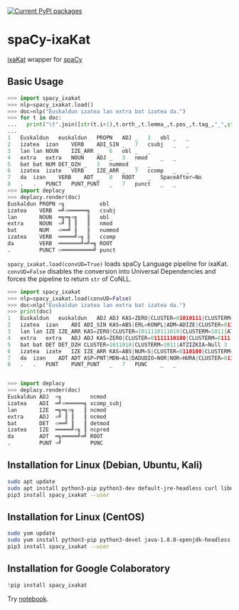 [![Current PyPI packages](https://badge.fury.io/py/spacy-ixakat.svg)](https://pypi.org/project/spacy-ixakat/)

# spaCy-ixaKat

[ixaKat](http://ixa2.si.ehu.es/ixakat/ixa-pipe-dep-eu.php) wrapper for [spaCy](https://spacy.io)

## Basic Usage

```py
>>> import spacy_ixakat
>>> nlp=spacy_ixakat.load()
>>> doc=nlp("Euskaldun izatea lan extra bat izatea da.")
>>> for t in doc:
...   print("\t".join([str(t.i+1),t.orth_,t.lemma_,t.pos_,t.tag_,"_",str(0 if t.head==t else t.head.i+1),t.dep_,"_","_" if t.whitespace_ else "SpaceAfter=No"]))
...
1	Euskaldun	euskaldun	PROPN	ADJ	_	2	obl	_	_
2	izatea	izan	VERB	ADI_SIN	_	7	csubj	_	_
3	lan	lan	NOUN	IZE_ARR	_	6	obl	_	_
4	extra	extra	NOUN	ADJ	_	3	nmod	_	_
5	bat	bat	NUM	DET_DZH	_	3	nummod	_	_
6	izatea	izate	VERB	IZE_ARR	_	7	ccomp	_	_
7	da	izan	VERB	ADT	_	0	ROOT	_	SpaceAfter=No
8	.	.	PUNCT	PUNT_PUNT	_	7	punct	_	_
>>> import deplacy
>>> deplacy.render(doc)
Euskaldun PROPN <╗           obl
izatea    VERB  ═╝<══════╗   csubj
lan       NOUN  ═╗═╗<╗   ║   obl
extra     NOUN  <╝ ║ ║   ║   nmod
bat       NUM   <══╝ ║   ║   nummod
izatea    VERB  ═════╝<╗ ║   ccomp
da        VERB  ═══════╝═╝═╗ ROOT
.         PUNCT <══════════╝ punct
```

`spacy_ixakat.load(convUD=True)` loads spaCy Language pipeline for ixaKat. `convUD=False` disables the conversion into Universal Dependencies and forces the pipeline to return `str` of CoNLL.

```py
>>> import spacy_ixakat
>>> nlp=spacy_ixakat.load(convUD=False)
>>> doc=nlp("Euskaldun izatea lan extra bat izatea da.")
>>> print(doc)
1	Euskaldun	euskaldun	ADJ	ADJ	KAS=ZERO|CLUSTER=01010111|CLUSTERM=0101|ATZIZKIA=Null	2	ncmod	_	_
2	izatea	izan	ADI	ADI_SIN	KAS=ABS|ERL=KONPL|ADM=ADIZE|CLUSTER=0110100|CLUSTERM=0110|ATZIZKIA=Null	7	xcomp_subj	_	_
3	lan	lan	IZE	IZE_ARR	KAS=ZERO|CLUSTER=1011110111010|CLUSTERM=1011|ATZIZKIA=Null	6	ncmod	_	_
4	extra	extra	ADJ	ADJ	KAS=ZERO|CLUSTER=01111110100|CLUSTERM=0111|ATZIZKIA=Null	3	ncmod	_	_
5	bat	bat	DET	DET_DZH	CLUSTER=1011010|CLUSTERM=1011|ATZIZKIA=Null	3	detmod	_	_
6	izatea	izate	IZE	IZE_ARR	KAS=ABS|NUM=S|CLUSTER=0110100|CLUSTERM=0110|ATZIZKIA=a	7	ncpred	_	_
7	da	izan	ADT	ADT	ASP=PNT|MDN=A1|DADUDIO=NOR|NOR=HURA|CLUSTER=0110100|CLUSTERM=0110|ATZIZKIA=Null	0	ROOT	_	SpaceAfter=No
8	.	.	PUNT	PUNT_PUNT	_	7	PUNC	_	_


>>> import deplacy
>>> deplacy.render(doc)
Euskaldun ADJ  <╗         ncmod
izatea    ADI  ═╝<══════╗ xcomp_subj
lan       IZE  ═╗═╗<╗   ║ ncmod
extra     ADJ  <╝ ║ ║   ║ ncmod
bat       DET  <══╝ ║   ║ detmod
izatea    IZE  ═════╝<╗ ║ ncpred
da        ADT  ═╗═════╝═╝ ROOT
.         PUNT <╝         PUNC
```

## Installation for Linux (Debian, Ubuntu, Kali)

```sh
sudo apt update
sudo apt install python3-pip python3-dev default-jre-headless curl libncursesw5
pip3 install spacy_ixakat --user
```

## Installation for Linux (CentOS)

```sh
sudo yum update
sudo yum install python3-pip python3-devel java-1.8.0-openjdk-headless curl ncurses
pip3 install spacy_ixakat --user
```

## Installation for Google Colaboratory

```py
!pip install spacy_ixakat
```

Try [notebook](https://colab.research.google.com/github/KoichiYasuoka/spaCy-ixaKat/blob/master/spacy_ixakat.ipynb).

